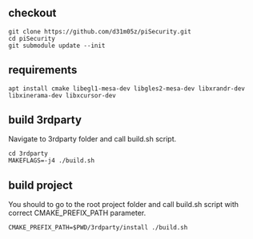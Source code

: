 checkout
--------

```
git clone https://github.com/d31m05z/piSecurity.git
cd piSecurity
git submodule update --init
```

requirements
------------

```
apt install cmake libegl1-mesa-dev libgles2-mesa-dev libxrandr-dev libxinerama-dev libxcursor-dev 
```

build 3rdparty
--------------

Navigate to 3rdparty folder and call build.sh script.

```
cd 3rdparty
MAKEFLAGS=-j4 ./build.sh
```

build project
-------------

You should to go to the root project folder and call build.sh script with correct CMAKE_PREFIX_PATH parameter.

```
CMAKE_PREFIX_PATH=$PWD/3rdparty/install ./build.sh
```

